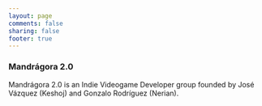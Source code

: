 ```yaml
---
layout: page
comments: false
sharing: false
footer: true
---
```


### Mandrágora 2.0                                               

Mandrágora 2.0 is an Indie Videogame Developer group founded by José Vázquez (Keshoj) and Gonzalo Rodríguez (Nerian).